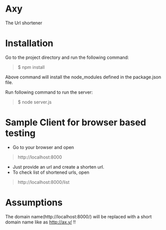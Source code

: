 Axy
===

The Url shortener


Installation
=============
Go to the project directory and run the following command:

> $ npm install

 Above command will install the node_modules defined in the package.json file. 


 Run following command to run the server:

> $ node server.js



Sample Client for browser based testing
==============

 - Go to your browser and open 
 > http://localhost:8000
 - Just provide an url and create a shorten url.
 - To check list of shortened urls, open
 > http://localhost:8000/list


Assumptions
==============
The domain name(http://localhost:8000/) will be replaced with a short domain name like as http://ax.y/ !!